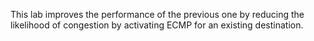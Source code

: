 This lab improves the performance of the previous one by reducing the
likelihood of congestion by activating ECMP for an existing
destination.
